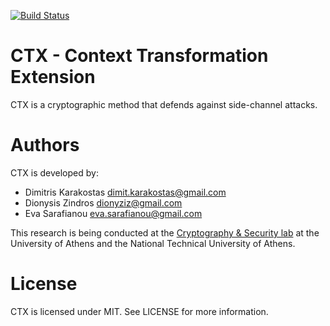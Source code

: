 [![Build
Status](https://travis-ci.org/dimkarakostas/ctx.svg?branch=master)](https://travis-ci.org/dimkarakostas/ctx)

CTX - Context Transformation Extension
======================================

CTX is a cryptographic method that defends against side-channel attacks.

Authors
=======
CTX is developed by:

* Dimitris Karakostas <dimit.karakostas@gmail.com>
* Dionysis Zindros <dionyziz@gmail.com>
* Eva Sarafianou <eva.sarafianou@gmail.com>

This research is being conducted at the [Cryptography & Security
lab](http://crypto.di.uoa.gr/) at the University of Athens and the National
Technical University of Athens.

License
=======
CTX is licensed under MIT. See LICENSE for more information.
